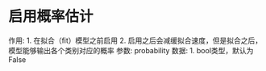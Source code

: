 # 启用概率估计

作用: 1. 在拟合（fit）模型之前启用  2. 启用之后会减缓拟合速度，但是拟合之后，模型能够输出各个类别对应的概率
参数: probability
数据: 1. bool类型，默认为False